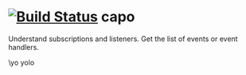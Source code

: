 [![Build Status](https://travis-ci.org/msemenistyi/capo.png?branch=master)](https://travis-ci.org/msemenistyi/capo)
capo
====

Understand subscriptions and listeners. Get the list of events or event handlers. 

\yo
yolo